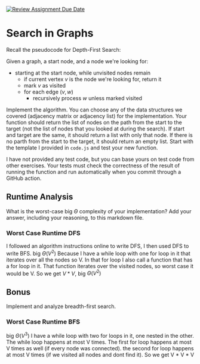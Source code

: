 [![Review Assignment Due Date](https://classroom.github.com/assets/deadline-readme-button-24ddc0f5d75046c5622901739e7c5dd533143b0c8e959d652212380cedb1ea36.svg)](https://classroom.github.com/a/M24O3lId)
# Search in Graphs

Recall the pseudocode for Depth-First Search:

Given a graph, a start node, and a node we're looking for:
- starting at the start node, while unvisited nodes remain
    - if current vertex $v$ is the node we're looking for, return it
    - mark $v$ as visited
    - for each edge $(v,w)$
        - recursively process $w$ unless marked visited

Implement the algorithm. You can choose any of the data structures we covered
(adjacency matrix or adjacency list) for the implementation. Your function
should return the list of nodes on the path from the start to the target (not
the list of nodes that you looked at during the search). If start and target are
the same, it should return a list with only that node. If there is no parth from
the start to the target, it should return an empty list. Start with the template
I provided in `code.js` and test your new function.

I have not provided any test code, but you can base yours on test code from
other exercises. Your tests must check the correctness of the result of running
the function and run automatically when you commit through a GitHub action.

## Runtime Analysis

What is the worst-case big $\Theta$ complexity of your implementation? Add your
answer, including your reasoning, to this markdown file.

### Worst Case Runtime DFS 
I followed an algorithm instructions online to write DFS, I then used DFS to write BFS. 
big $\Theta(V^2)$ Because I have a while loop with one for loop in it that iterates over all the nodes so V. In that for loop I also call a function that has a for loop in it. That function iterates over the visited nodes, so worst case it would be V. So we get $V * V$, big $\Theta(V^2)$

## Bonus

Implement and analyze breadth-first search.

### Worst Case Runtime BFS
big $\Theta(V^3)$
I have a while loop with two for loops in it, one nested in the other. The while loop happens at most V times. The first for loop happens at most V times as well (if every node was connected). the second for loop happens at most V times (if we visited all nodes and dont find it). So we get V * V * V
